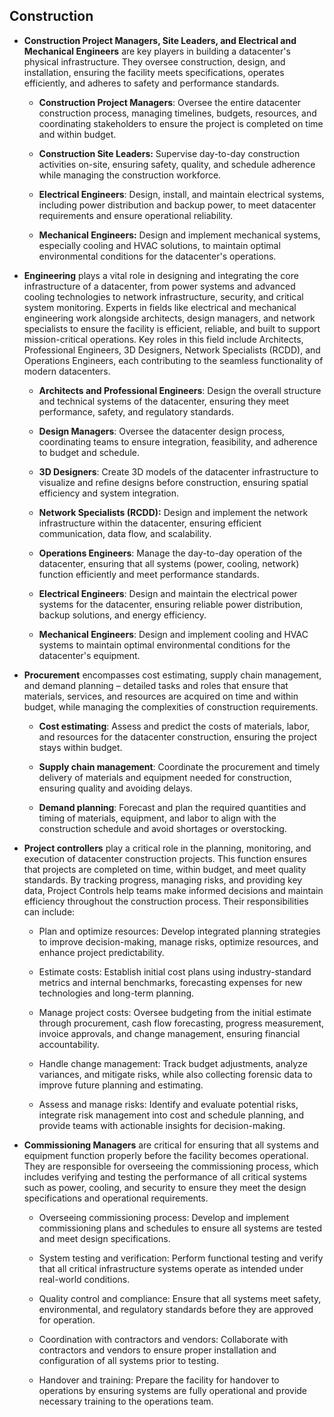 ## Construction

- **Construction Project Managers, Site Leaders, and Electrical and Mechanical Engineers** are key players in building a datacenter's physical infrastructure. They oversee construction, design, and installation, ensuring the facility meets specifications, operates efficiently, and adheres to safety and performance standards.

  - **Construction Project Managers**: Oversee the entire datacenter construction process, managing timelines, budgets, resources, and coordinating stakeholders to ensure the project is completed on time and within budget. 

  - **Construction Site Leaders:** Supervise day-to-day construction activities on-site, ensuring safety, quality, and schedule adherence while managing the construction workforce. 

  - **Electrical Engineers**: Design, install, and maintain electrical systems, including power distribution and backup power, to meet datacenter requirements and ensure operational reliability. 

  - **Mechanical Engineers:** Design and implement mechanical systems, especially cooling and HVAC solutions, to maintain optimal environmental conditions for the datacenter's operations.

- **Engineering** plays a vital role in designing and integrating the core infrastructure of a datacenter, from power systems and advanced cooling technologies to network infrastructure, security, and critical system monitoring. Experts in fields like electrical and mechanical engineering work alongside architects, design managers, and network specialists to ensure the facility is efficient, reliable, and built to support mission-critical operations. Key roles in this field include Architects, Professional Engineers, 3D Designers, Network Specialists (RCDD), and Operations Engineers, each contributing to the seamless functionality of modern datacenters.

  - **Architects and Professional Engineers**: Design the overall structure and technical systems of the datacenter, ensuring they meet performance, safety, and regulatory standards. 

  - **Design Managers**: Oversee the datacenter design process, coordinating teams to ensure integration, feasibility, and adherence to budget and schedule. 

  - **3D Designers**: Create 3D models of the datacenter infrastructure to visualize and refine designs before construction, ensuring spatial efficiency and system integration. 

  - **Network Specialists (RCDD):** Design and implement the network infrastructure within the datacenter, ensuring efficient communication, data flow, and scalability. 

  - **Operations Engineers**: Manage the day-to-day operation of the datacenter, ensuring that all systems (power, cooling, network) function efficiently and meet performance standards. 

  - **Electrical Engineers**: Design and maintain the electrical power systems for the datacenter, ensuring reliable power distribution, backup solutions, and energy efficiency. 

  - **Mechanical Engineers**: Design and implement cooling and HVAC systems to maintain optimal environmental conditions for the datacenter's equipment.

- **Procurement** encompasses cost estimating, supply chain management, and demand planning – detailed tasks and roles that ensure that materials, services, and resources are acquired on time and within budget, while managing the complexities of construction requirements.

  - **Cost estimating**: Assess and predict the costs of materials, labor, and resources for the datacenter construction, ensuring the project stays within budget. 

  - **Supply chain management**: Coordinate the procurement and timely delivery of materials and equipment needed for construction, ensuring quality and avoiding delays. 

  - **Demand planning**: Forecast and plan the required quantities and timing of materials, equipment, and labor to align with the construction schedule and avoid shortages or overstocking.

- **Project controllers** play a critical role in the planning, monitoring, and execution of datacenter construction projects. This function ensures that projects are completed on time, within budget, and meet quality standards. By tracking progress, managing risks, and providing key data, Project Controls help teams make informed decisions and maintain efficiency throughout the construction process. Their responsibilities can include:

  - Plan and optimize resources: Develop integrated planning strategies to improve decision-making, manage risks, optimize resources, and enhance project predictability. 

  - Estimate costs: Establish initial cost plans using industry-standard metrics and internal benchmarks, forecasting expenses for new technologies and long-term planning. 

  - Manage project costs: Oversee budgeting from the initial estimate through procurement, cash flow forecasting, progress measurement, invoice approvals, and change management, ensuring financial accountability.

  - Handle change management: Track budget adjustments, analyze variances, and mitigate risks, while also collecting forensic data to improve future planning and estimating. 

  - Assess and manage risks: Identify and evaluate potential risks, integrate risk management into cost and schedule planning, and provide teams with actionable insights for decision-making.

- **Commissioning Managers** are critical for ensuring that all systems and equipment function properly before the facility becomes operational. They are responsible for overseeing the commissioning process, which includes verifying and testing the performance of all critical systems such as power, cooling, and security to ensure they meet the design specifications and operational requirements.

  - Overseeing commissioning process: Develop and implement commissioning plans and schedules to ensure all systems are tested and meet design specifications. 

  - System testing and verification: Perform functional testing and verify that all critical infrastructure systems operate as intended under real-world conditions. 

  - Quality control and compliance: Ensure that all systems meet safety, environmental, and regulatory standards before they are approved for operation.

  - Coordination with contractors and vendors: Collaborate with contractors and vendors to ensure proper installation and configuration of all systems prior to testing. 

  - Handover and training: Prepare the facility for handover to operations by ensuring systems are fully operational and provide necessary training to the operations team.